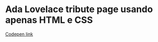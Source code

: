 # Ada Lovelace tribute page usando apenas HTML e CSS

<a href="https://codepen.io/felipefrranca/pen/YzxxRdB" target="_blank">Codepen link</a>
